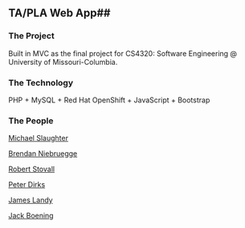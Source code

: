 ## TA/PLA Web App##

### The Project
Built in MVC as the final project for CS4320: Software Engineering @ University of Missouri-Columbia.

### The Technology 
PHP + MySQL + Red Hat OpenShift + JavaScript + Bootstrap

### The People 
[Michael Slaughter](https://github.com/masyv6)

[Brendan Niebruegge](https://github.com/bgnqp4)

[Robert Stovall](https://github.com/robertastic)

[Peter Dirks](https://github.com/PDirks)

[James Landy](https://github.com/JamesL13)

[Jack Boening](https://github.com/wjbz82)